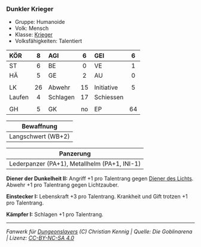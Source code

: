 ### Dunkler Krieger

- Gruppe: Humanoide
- Volk: Mensch
- Klasse: [Krieger](../../grw/charaktere-klasse-krieger.md)
- Volksfähigkeiten: Talentiert

| KÖR    |  8  | AGI      |  6  | GEI        |  6  |
| :----- | :-: | :------- | :-: | :--------- | :-: |
| ST     |  6  | BE       |  0  | VE         |  1  |
| HÄ     |  5  | GE       |  2  | AU         |  0  |
|        |     |          |     |            |     |
| LK     | 26  | Abwehr   | 15  | Initiative |  5  |
| Laufen |  4  | Schlagen | 17  | Schiessen  |     |
|        |     |          |     |            |     |
| GH     |  5  | GK       | no  | EP         | 64  |

|     Bewaffnung     |
| :----------------: |
| Langschwert (WB+2) |

|                  Panzerung                   |
| :------------------------------------------: |
| Lederpanzer (PA+1), Metallhelm (PA+1, INI-1) |

**Diener der Dunkelheit II:** Angriff +1 pro Talentrang gegen [Diener des Lichts](../../grw/talente/diener-des-lichts.md). Abwehr +1 pro Talentrang gegen Lichtzauber.

**Einstecker I:** Lebenskraft +3 pro Talentrang. Krankheit und Gift trotzen +1 pro Talentrang.

**Kämpfer I:** Schlagen +1 pro Talentrang.

---

_Fanwerk für [Dungeonslayers](https://www.dungeonslayers.net/) (C) Christian Kennig | Quelle: Die Goblinarena | Lizenz: [CC-BY-NC-SA 4.0](https://creativecommons.org/licenses/by-nc-sa/4.0/deed.de)_
